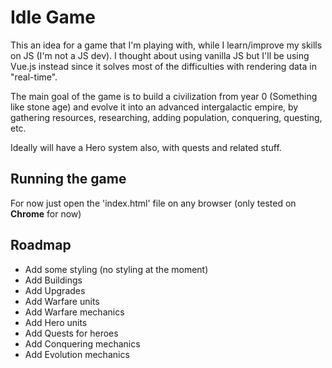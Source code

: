# Idle Game

This an idea for a game that I'm playing with, while I learn/improve my skills on JS (I'm not a JS dev).
I thought about using vanilla JS but I'll be using Vue.js instead since it solves most of the difficulties with rendering data in "real-time".

The main goal of the game is to build a civilization from year 0 (Something like stone age) and evolve it into an advanced intergalactic empire, by gathering resources, researching, adding population, conquering, questing, etc.

Ideally will have a Hero system also, with quests and related stuff.

## Running the game

For now just open the 'index.html' file on any browser (only tested on **Chrome** for now)

## Roadmap

- Add some styling (no styling at the moment)
- Add Buildings
- Add Upgrades
- Add Warfare units
- Add Warfare mechanics
- Add Hero units
- Add Quests for heroes
- Add Conquering mechanics
- Add Evolution mechanics